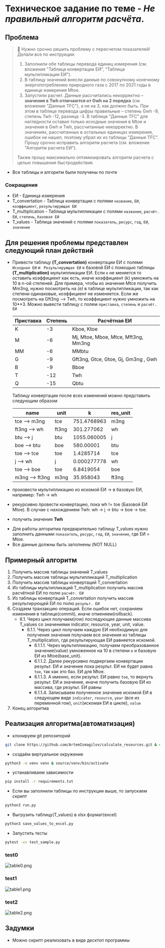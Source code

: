# Техническое задание по теме - _Не правильный алгоритм расчёта_.

## Проблема

> 📌 Нужно срочно решить проблему с пересчетом показателей!
> Делали все по инструкции:
> 1. Заполнили обе таблицы перевода единиц измерения (см. вложения "Таблица конвертации ЕИ",
"Таблица мультипликации ЕИ").
> 2. В таблицу значений внесли данные по совокупному конечному энергопотреблению природного газа с 2017 по 2021 годы
в единице измерения Mtoe.
> 3. Запустили расчет. Данные рассчитались некорректно – **значения в Twh отличаются от Gwh на 2 порядка** (см.
вложение "Данные TFC"), а не на 3, как должно быть. При этом в таблице перевода цифры правильные – степень Gwh -9,
степень Twh -12, разница -3. В таблице "Данные TFC" для наглядности оставил только исходные значения в Mtoe и значения
в Gwh и Twh, рассчитанные некорректно. В значениях, рассчитанных в остальных единицах измерения, ошибок не нашел,
поэтому убрал их из таблицы "Данные TFC". Прошу срочно исправить алгоритм расчета (см. вложение "Алгоритм расчета ЕИ").
>
> Также прошу максимально оптимизировать алгоритм расчета с целью повышения быстродействия.

* Все таблицы и алгоритм были получены по почте

### Сокращения

* ЕИ - Единица измерения
* T_convertation - Таблица конвертации с полями `название`, `ЕИ`, `коэффициент`, `результирующая ЕИ`
* T_multiplication - Таблица мультипликации с полями `название`, `расчёт. ЕИ`, `степень`, `базовая ЕИ`
* T_values - Таблица значений с полями `показатель`, `ресурс`, `год`, `ЕИ`, `значение`

## Для решения проблемы представлен следующий план действий

- Привести таблицу **(T_convertation)** конвертации ЕИ с полями `Исходная ЕИ` и ` Результирующая ЕИ`
  к базовой ЕИ с помощью таблицы **(T_multiplication)** мультипликации ЕИ. Если `e` не меняется то оставить коэффициент
  как есть, иначе коэффициент (k) умножить на 10 в n-ой степеней. Для примера, чтобы из значения Mtce получить Mm3ng,
  нужно посмотреть на *(e)* в таблице мультипликации, так как степени одинаковые, коэффициент не изменяется. Если же
  посмотреть на Gft3ng --> Twh, то коэффициент нужно умножить на 10**3.
  Можно вывести таблицу c полем `приставка`, `степень` и `расчёт. ЕИ`

    | Приставка | Степень | Расчётная ЕИ                        |
    |-----------|---------|-------------------------------------|
    | K         | -3      | Kboe, Ktoe                          |
    | M         | -6      | Mj, Mtoe, Mboe, Mtce, Mft3ng, Mm3ng |
    | MM        | -6      | MMbtu                               |                          
    | G         | -9      | Gft3ng, Gtce, Gtoe, Gj, Gm3ng , Gwh |
    | B         | -9      | Bboe                                |
    | T         | -12     | Twh                                 |
    | Q         | -15     | Qbtu                                |

  Таблицу конвертации после всех изменений можно представить следующим образом
    
    | name           | unit  | k           | res_unit |
    |----------------|-------|-------------|----------|
    | tce --> m3ng   | tce   | 751.4768963 | m3ng     | 
    | ft3ng --> wh   | ft3ng | 301.277062  | wh       | 
    | btu --> j      | btu   | 1055.060005 | j        |       
    | boe --> btu    | boe   | 580.00001   | btu      |    
    | toe --> tce    | toe   | 1.4285714   | tce      |    
    | j --> wh       | j     | 0.000277778 | wh       |
    | toe --> boe    | toe   | 6.8419054   | boe      |
    | m3ng --> ft3ng | m3ng  | 35.958043   | ft3ng    |

- произвести мультипликацию из искомой ЕИ -> в базовую ЕИ, например: Twh -> wh
- рекурсивно провести конвертацию, пока wh != toe (Базовой ЕИ Mtoe). 
В случае с нахождением Twh: wh -> j -> btu -> boe -> toe.
- получить значение **Twh**

* Для работы алгоритма предварительно таблицу T_values нужно заполнить данными `показатель`, `ресурс`, `год`, `ЕИ`, 
`значение`, где ЕИ = Mtoe.
* Все данные должны быть заполнены (NOT NULL)

## Примерный алгоритм

1. Получить массив таблицы значений T_values
2. Получить массив таблицы мультипликаций T_multiplication
3. Получить массив таблицы конвертаций T_convertation
4. Из таблицы мультипликаций T_multiplication получить массив расчётной ЕИ по полю `расчёт. ЕИ`
5. Из таблицы конвертаций T_convertation получить массив результирующей ЕИ по полю `результ. ЕИ`
6. Создаем транзакцию операций. Если ошибок нет, сохраняем изменения в таблице(commit), иначе отменяем(rollback).
   + 6.1. Через цикл получаем(row) последующие данные массива T_values со значениями indicator, resource, year, unit,
value.
     + 6.1.1. Через цикл получаем каждую ЕИ необходимую для получения значения
получаем все значения из таблицы T_multiplication, где результирующая ЕИ равняется искомой.
       + 6.1.1.1. Через мультипликацию, получаем преобразованное значение(value) умноженное на
10 в степени `е` и базовую ЕИ из Mtoe(base_unit).
       + 6.1.1.2. Далее рекурсивно подвергаем конвертации результ. ЕИ и значение пока результ. ЕИ не будет равна `toe`,
так как это баз. ЕИ для Mtoe.
       + 6.1.1.3. А именно, если результ. ЕИ равно `toe`, то вернуть результ. ЕИ и значение, иначе получить базовую 
ЕИ из массива, где результ. ЕИ равны
       + 6.1.1.4. Записываем полученное значение искомой ЕИ в следующем виде `indicator`, `resource`, `year`
(все из переменной row), `unit`(искомая ЕИ в цикле), `value`
7. Конец алгоритма

## Реализация алгоритма(автоматизация)

- клонируем git репозиторий

```bash
git clone https://github.com/ArtemIsmagilov/calculate_resources.git & cd calculate_resources
```

- создаём виртуальное окружение

```bash
python3 -m venv venv & source/venv/bin/activate
```

- устанавливаем зависимости

```bash
pip install -r requirements.txt
```

- Если вы заполнили таблицы по инструкции выше, то запускаем скрипт

```bash
python3 run.py
```

- Выгрузить таблицу(T_values) в xlsx формат(excel)

```bash
python3 save_values_to_excel.py
```

- Запустить тесты

```bash
pytest -vv test_sample.py 
```

### test0

![table0.png](imgs/table0.png)

### test1

![table1.png](imgs/table1.png)

### test2

![table2.png](imgs/table2.png)

## Задумки

* Можно скрипт реализовать в виде десктоп программы
